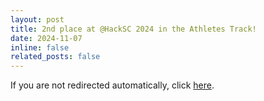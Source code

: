 ```yaml
---
layout: post
title: 2nd place at @HackSC 2024 in the Athletes Track!
date: 2024-11-07
inline: false
related_posts: false
---
```


<script>
  window.location.href = "https://www.linkedin.com/posts/hiteshnarayan_hackscsocaltechweek-hacksc2024-datascience-activity-7262237541989326848-VvIr?utm_source=share&utm_medium=member_desktop&rcm=ACoAADTVN-cBkMoAW_5VqoKqsA59fTQ8qh6l0MQ";
</script>

If you are not redirected automatically, click [here](https://www.linkedin.com/posts/hiteshnarayan_hackscsocaltechweek-hacksc2024-datascience-activity-7262237541989326848-VvIr?utm_source=share&utm_medium=member_desktop&rcm=ACoAADTVN-cBkMoAW_5VqoKqsA59fTQ8qh6l0MQ).
